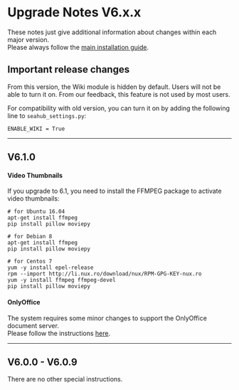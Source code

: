 # Upgrade Notes V6.x.x
These notes just give additional information about changes within each major version.  
Please always follow the [main installation guide](https://manual.seafile.com/deploy/upgrade.html).

## Important release changes

From this version, the Wiki module is hidden by default. Users will not be able to turn it on. From our feedback, this feature is not used by most users. 

For compatibility with old version, you can turn it on by adding the following line to `seahub_settings.py`:

`ENABLE_WIKI = True`


---

## V6.1.0

#### Video Thumbnails
If you upgrade to 6.1, you need to install the FFMPEG package to activate video thumbnails:

```
# for Ubuntu 16.04
apt-get install ffmpeg
pip install pillow moviepy

# for Debian 8
apt-get install ffmpeg
pip install pillow moviepy

# for Centos 7
yum -y install epel-release
rpm --import http://li.nux.ro/download/nux/RPM-GPG-KEY-nux.ro
yum -y install ffmpeg ffmpeg-devel
pip install pillow moviepy
```

#### OnlyOffice
The system requires some minor changes to support the OnlyOffice document server.  
Please follow the instructions [here](../deploy/only_office.md).

---

## V6.0.0 - V6.0.9

There are no other special instructions.
